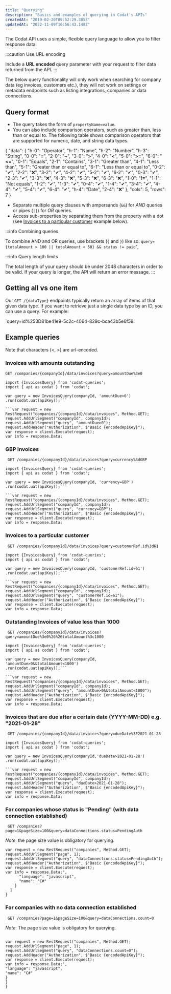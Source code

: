 ```yaml
---
title: "Querying"
description: "Basics and examples of querying in Codat's APIs"
createdAt: "2019-02-20T09:52:29.305Z"
updatedAt: "2022-11-09T16:56:43.148Z"
---
```


The Codat API uses a simple, flexible query language to allow you to filter response data.

:::caution Use URL encoding

Include a **URL encoded** query parameter with your request to filter data returned from the API.
:::

The below query functionality will only work when searching for company data (eg invoices, customers etc.), they will not work on settings or metadata endpoints such as listing integrations, companies or data connections.

## Query format

- The query takes the form of `propertyName=value`.
- You can also include comparison operators, such as greater than, less than or equal to. The following table shows comparison operators that are supported for numeric, date, and string data types.


{
"data": {
"h-0": "Operator",
"h-1": "Name",
"h-2": "Number",
"h-3": "String",
"0-0": "**=**",
"2-0": "**~**",
"3-0": "**>**",
"4-0": "**<**",
"5-0": "**>=**",
"6-0": "**<=**",
"0-1": "Equals",
"2-1": "Contains",
"3-1": "Greater than",
"4-1": "Less than",
"5-1": "Greater than or equal to",
"6-1": "Less than or equal to",
"0-2": "✔",
"2-2": "❌",
"3-2": "✔",
"4-2": "✔",
"5-2": "✔",
"6-2": "✔",
"0-3": "✔",
"2-3": "✔",
"3-3": "❌",
"4-3": "❌",
"5-3": "❌",
"6-3": "❌",
"1-0": "**!=**",
"1-1": "Not equals",
"1-2": "✔",
"1-3": "✔",
"0-4": "✔",
"1-4": "✔",
"3-4": "✔",
"4-4": "✔",
"5-4": "✔",
"6-4": "✔",
"h-4": "Date",
"2-4": "❌"
},
"cols": 5,
"rows": 7
}


- Separate multiple query clauses with ampersands (`&&`) for _AND_ queries or pipes (`||`) for _OR_ queries.
- Access sub-properties by separating them from the property with a dot (see [Invoices to a particular customer](/using-the-api/querying-1#invoices-to-a-particular-customer) example below).

:::info Combining queries

To combine AND and OR queries, use brackets (`{` and `}`) like so:
`query={totalAmount > 100 || totalAmount < 50} && status != paid`",

:::info Query length limits

The total length of your query should be under 2048 characters in order to be valid. If your query is longer, the API will return an error message.
:::

## Getting all vs one item

Our `GET /{dataType}` endpoints typically return an array of items of that given data type. If you want to retrieve just a single data type by an ID, you can use a query. For example:

`query=id%253D81be41e9-5c2c-4064-829c-bca43b5e6f59.

## Example queries

Note that characters (<, >) are url-encoded.

### Invoices with amounts outstanding

`GET /companies/{companyId}/data/invoices?query=amountDue%3e0`

````
import {InvoicesQuery} from 'codat-queries';
import { api as codat } from 'codat';

var query = new InvoicesQuery(companyId, 'amountDue>0')
.run(codat.uat(apiKey));```

```var request = new RestRequest("companies/{companyId}/data/invoices", Method.GET);
request.AddUrlSegment("companyId", companyId);
request.AddUrlSegment("query", "amountDue>0");
request.AddHeader("Authorization", $"Basic {encodedApiKey}");
var response = client.Execute(request);
var info = response.Data;
````

### GBP Invoices

` GET /companies/{companyId}/data/invoices?query=currency%3dGBP`

````
import {InvoicesQuery} from 'codat-queries';
import { api as codat } from 'codat';

var query = new InvoicesQuery(companyId, 'currency=GBP')
.run(codat.uat(apiKey));```

```var request = new RestRequest("companies/{companyId}/data/invoices", Method.GET);
request.AddUrlSegment("companyId", companyId);
request.AddUrlSegment("query", "currency=GBP");
request.AddHeader("Authorization", $"Basic {encodedApiKey}");
var response = client.Execute(request);
var info = response.Data;
````

### Invoices to a particular customer

` GET /companies/{companyId}/data/invoices?query=customerRef.id%3d61`

````
import {InvoicesQuery} from 'codat-queries';
import { api as codat } from 'codat';

var query = new InvoicesQuery(companyId, 'customerRef.id=61')
.run(codat.uat(apiKey));```

```var request = new RestRequest("companies/{companyId}/data/invoices", Method.GET);
request.AddUrlSegment("companyId", companyId);
request.AddUrlSegment("query", "customerRef.id=61");
request.AddHeader("Authorization", $"Basic {encodedApiKey}");
var response = client.Execute(request);
var info = response.Data;
````

### Outstanding Invoices of value less than 1000

` GET /companies/{companyId}/data/invoices?query=amountDue%3e0%26%26totalAmount%3c1000`

````
import {InvoicesQuery} from 'codat-queries';
import { api as codat } from 'codat';

var query = new InvoicesQuery(companyId, 'amountDue>0&&totalAmount<1000')
.run(codat.uat(apiKey));```

```var request = new RestRequest("companies/{companyId}/data/invoices", Method.GET);
request.AddUrlSegment("companyId", companyId);
request.AddUrlSegment("query", "amountDue>0&&totalAmount<1000");
request.AddHeader("Authorization", $"Basic {encodedApiKey}");
var response = client.Execute(request);
var info = response.Data;
````

### Invoices that are due after a certain date (YYYY-MM-DD) e.g. "2021-01-28"

` GET /companies/{companyId}/data/invoices?query=dueDate%3E2021-01-28`

````
import {InvoicesQuery} from 'codat-queries';
import { api as codat } from 'codat';

var query = new InvoicesQuery(companyId,'dueDate>2021-01-28')
.run(codat.uat(apiKey));```

```var request = new RestRequest("companies/{companyId}/data/invoices", Method.GET);
request.AddUrlSegment("companyId", companyId);
request.AddUrlSegment("query", "dueDate>2021-01-28");
request.AddHeader("Authorization", $"Basic {encodedApiKey}");
var response = client.Execute(request);
var info = response.Data;
````

### For companies whose status is "Pending" (with data connection established)

` GET /companies?page=1&pageSize=100&query=dataConnections.status=PendingAuth`

_Note_: the page size value is obligatory for querying.

```
var request = new RestRequest("companies", Method.GET);
request.AddUrlSegment("page", 1);
request.AddUrlSegment("query", "dataConnections.status=PendingAuth");
request.AddHeader("Authorization", $"Basic {encodedApiKey}");
var response = client.Execute(request);
var info = response.Data;",
      "language": "javascript",
      "name": "C#"
    }
  ]
}
```


### For companies with no data connection established
`` GET /companies?page=1&pageSize=100&query=dataConnections.count=0``

*Note*: The page size value is obligatory for querying.

```

var request = new RestRequest("companies", Method.GET);
request.AddUrlSegment("page", 1);
request.AddUrlSegment("query", "dataConnections.count=0");
request.AddHeader("Authorization", $"Basic {encodedApiKey}");
var response = client.Execute(request);
var info = response.Data;",
"language": "javascript",
"name": "C#"
}
]
}
```
